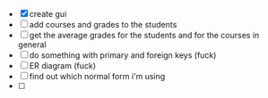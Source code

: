 -[X] create gui
-[ ] add courses and grades to the students
-[ ] get the average grades for the students and for the courses in general
-[ ] do something with primary and foreign keys (fuck)
-[ ] ER diagram (fuck)
-[ ] find out which normal form i'm using
-[ ] 